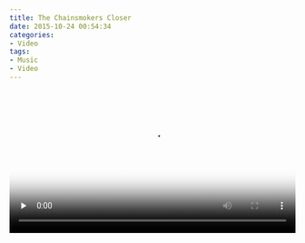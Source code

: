 ```yaml
---
title: The Chainsmokers Closer
date: 2015-10-24 00:54:34
categories:
- Video
tags:
- Music
- Video
---
```

<video src="https://upyuncdn.didee.cn/video/The-Chainsmokers-Closer.mp4" poster=/images/The-Chainsmokers-Closer.mp4%20-%2000.01.16.242.jpg width=100% controls="controls" preload="none" >Video</video>


